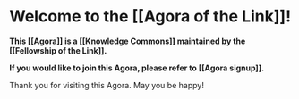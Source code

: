 # Welcome to the [[Agora of the Link]]!

**This [[Agora]] is a [[Knowledge Commons]] maintained by the [[Fellowship of the Link]].**

**If you would like to join this Agora, please refer to [[Agora signup]].**

Thank you for visiting this Agora. May you be happy!

